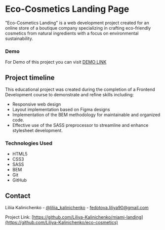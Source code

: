 # Eco-Cosmetics Landing Page
"Eco-Cosmetics Landing" is a web development project created for
an online store of a boutique company specializing in crafting eco-friendly cosmetics
from natural ingredients with a focus on environmental sustainability.

### Demo
For Demo of this project you can visit [DEMO LINK](https://Liliya-Kalinichenko.github.io/eco-cosmetics/)


## Project timeline

This educational project was created during the completion of
a Frontend Development course to demonstrate and refine skills including:

* Responsive web design
* Layout implementation based on Figma designs
* Implementation of the BEM methodology for maintainable and organized code.
* Effective use of the SASS preprocessor to streamline and enhance stylesheet development.

### Technologies Used

* HTML5
* CSS3
* SASS
* BEM
* Git
* GitHub

## Contact

Liliia Kalinichenko - [@liliia_kalinichenko](https://t.me/liliia_kalinichenko) - fedotova.liliya90@gmail.com

Project Link: [https://github.com/Liliya-Kalinichenko/miami-landing](https://github.com/Liliya-Kalinichenko/eco-cosmetics)



